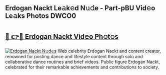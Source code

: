 ## Erdogan Nackt Le𝚊k𝚎d N𝚞𝚍e - Part-pBU Vid𝚎o Le𝚊ks Photos DWCO0

# <h2><a href="http://fb6b9tw.evod.top/?m=Erdogan+Nackt">🔗 👉🔴 Erdogan Nackt Vid𝚎o Ph𝚘t𝚘s</a></h2>

[![Erdogan Nackt N𝚞d𝚎s](https://i.imgur.com/8V9OHl7.gif)](http://fb6b9tw.evod.top/?m=Erdogan+Nackt)
Web celebrity Erdogan Nackt and content creator, renowned for posting dance and lifestyle content through solo and collaborative dance routines and brief videos. Public figure Erdogan Nackt, celebrated for their remarkable achievements and contributions to society. 
